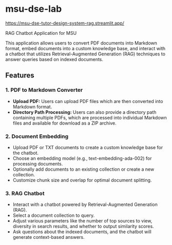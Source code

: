 # msu-dse-lab

https://msu-dse-tutor-design-system-rag.streamlit.app/


RAG Chatbot Application for MSU 

This application allows users to convert PDF documents into Markdown format, embed documents into a custom knowledge base, and interact with a chatbot that utilizes Retrieval-Augmented Generation (RAG) techniques to answer queries based on indexed documents.

## Features

### 1. PDF to Markdown Converter
- **Upload PDF:** Users can upload PDF files which are then converted into Markdown format.
- **Directory Path Processing:** Users can also provide a directory path containing multiple PDFs, which are processed into individual Markdown files and available for download as a ZIP archive.

### 2. Document Embedding
- Upload PDF or TXT documents to create a custom knowledge base for the chatbot.
- Choose an embedding model (e.g., text-embedding-ada-002) for processing documents.
- Optionally add documents to an existing collection or create a new collection.
- Customize chunk size and overlap for optimal document splitting.

### 3. RAG Chatbot
- Interact with a chatbot powered by Retrieval-Augmented Generation (RAG).
- Select a document collection to query.
- Adjust various parameters like the number of top sources to view, diversity in search results, and whether to output similarity scores.
- Ask questions about the indexed documents, and the chatbot will generate context-based answers.

